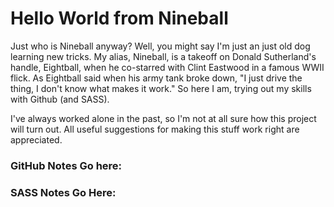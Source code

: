 # Hello World from Nineball
Just who is Nineball anyway? Well, you might say I'm just an just old dog learning new tricks. My alias, Nineball, is a takeoff on Donald Sutherland's handle, Eightball, when he co-starred with Clint Eastwood in a famous WWII flick. As Eightball said when his army tank broke down, "I just drive the thing, I don't know what makes it work." So here I am, trying out my skills with Github (and SASS).
 
I've always worked alone in the past, so I'm not at all sure how this project will turn out. All useful suggestions for making this stuff work right are appreciated.
 
### GitHub Notes Go here:
 

### SASS Notes Go Here:
